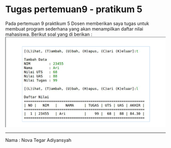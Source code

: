 # Tugas pertemuan9 - pratikum 5

Pada pertemuan 9 praktikum 5 Dosen memberikan saya tugas untuk membuat program sederhana yang akan menampilkan daftar nilai mahasiswa. Berikut soal yang di berikan :
![gambar](gambar/ss.png)

<hr>
Nama  : Nova Tegar Adiyansyah


